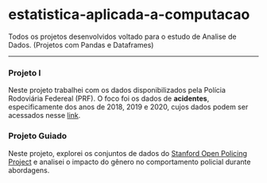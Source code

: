 # estatistica-aplicada-a-computacao
Todos os projetos desenvolvidos voltado para o estudo de Analise de Dados. (Projetos com Pandas e Dataframes)


<div>
<hr>
<h3>Projeto I</h3>
<p>Neste projeto trabalhei com os dados disponibilizados pela Polícia Rodoviária Federeal (PRF). O foco foi os dados de <strong>acidentes</strong>, especificamente dos anos de 2018, 2019 e 2020, cujos dados podem ser acessados nesse <a href="https://www.gov.br/prf/pt-br/acesso-a-informacao/dados-abertos/dados-abertos-acidentes" target="_blank" rel="external">link</a>.</p> 
 
<h3>Projeto Guiado</h3>
<p>Neste projeto, explorei os conjuntos de dados do <a href="https://openpolicing.stanford.edu/" target="_blank" rel="external">Stanford Open Policing Project</a> e analisei o impacto do gênero no comportamento policial durante abordagens.</p>
</div>
